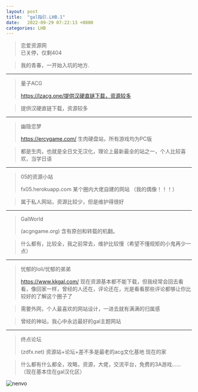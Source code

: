 ```yaml
---
layout: post
title:  "gal指引.LHB.1"
date:   2022-09-29 07:22:13 +0800
categories: LHB
---
```


>恋爱资源网    
已关停，仅剩404

>我的青春，一开始入坑的地方.
---
>量子ACG
> 
>https://lzacg.one/提供汉硬直链下载，资源较多

>提供汉硬直链下载，资源较多
---
>幽隐恋梦
>
>https://ercygame.com/
生肉硬盘站，所有游戏均为PC版

>都是生肉，也就是全日文无汉化，理论上最新最全的站之一，个人比较喜欢，当学日语

 ---
 
> 05的资源小站
>
>fx05.herokuapp.com
某个圈内大佬自建的网站
（我的偶像！！！）

>属于私人网站，资源比较少，但是维护得很好
---
>GalWorld
>
> (acgngame.org)
>含有原创和转载的机翻。

>什么都有，比较全，我之前常去，维护比较慢（希望不懂规矩的小鬼再少一点）

---

>忧郁的loli/忧郁的弟弟
>
>https://www.kkgal.com/
现在资源基本都不能下载，但我经常会回去看看，像回家一样，曾经的人还在，评论还在，光是看看那些评论都够让你比较好的了解这个圈子了

>需要外网，个人最喜欢的网站设计，一进去就有满满的归属感

>曾经的神站，我心中永远最好的gal主题网站

---
>终点论坛
>
> (zdfx.net)
资源站+论坛+差不多是最老的acg文化基地
现在的家

>什么都有什么都全，攻略，资源，大佬，交流平台，免费的3A游戏……
（现在基本住在gal汉化区）

![nenvo](https://i0.hdslb.com/bfs/new_dyn/c19dd2d936ce89f22a8ba353bc4c080a292063385.jpg@1554w.webp)